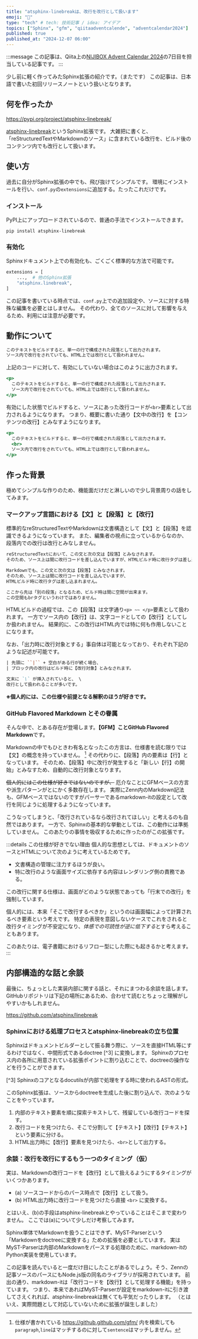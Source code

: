 ```yaml
---
title: "atsphinx-linebreakは、改行を改行として扱います"
emoji: "📖"
type: "tech" # tech: 技術記事 / idea: アイデア
topics: ["Sphinx", "gfm", "qiitaadventcalende", "adventcalendar2024"]
published: true
published_at: "2024-12-07 06:00"
---
```


:::message
この記事は、Qiita上の[NIJIBOX Advent Calendar 2024](https://qiita.com/advent-calendar/2024/nijibox)の7日目を担当している記事です。
:::

少し前に軽く作ってみたSphinx拡張の紹介です。（またです）
この記事は、日本語で書いた初回リリースノートという扱いとなります。

## 何を作ったか

https://pypi.org/project/atsphinx-linebreak/

[atsphinx-linebreak](https://pypi.org/project/atsphinx-linebreak/)というSphinx拡張です。
大雑把に書くと、「reStructuredTextやMarkdownのソース」に含まれている改行を、ビルド後のコンテンツ内でも改行として扱います。

## 使い方

過去に自分がSphinx拡張の中でも、飛び抜けてシンプルです。
環境にインストールを行い、`conf.py`の`extensions`に追加する。たったこれだけです。

### インストール

PyPI上にアップロードされているので、普通の手法でインストールできます。

```console
pip install atsphinx-linebreak
```

### 有効化

Sphinxドキュメント上での有効化も、ごくごく標準的な方法で可能です。

```python:conf.py
extensions = [
    ...,  # 他のSphinx拡張
    "atsphinx.linebreak",
]
```

この記事を書いている時点では、`conf.py`上での追加設定や、ソースに対する特殊な編集を必要とはしません。
その代わり、全てのソースに対して影響を与えるため、利用には注意が必要です。

## 動作について

```rest:source.rst
このテキストをビルドすると、単一の行で構成された段落として出力されます。
ソース内で改行をされていても、HTML上では改行として扱われません。
```

上記のコードに対して、有効にしていない場合はこのように出力されます。

```html:output-before.html
<p>
  このテキストをビルドすると、単一の行で構成された段落として出力されます。
  ソース内で改行をされていても、HTML上では改行として扱われません。
</p>
```

有効にした状態でビルドすると、ソースにあった改行コードが`<br>`要素として出力されるようになります。
つまり、概要に書いた通り【文中の改行】を【コンテンツの改行】とみなすようになります。

```html:output-after.html
<p>
  このテキストをビルドすると、単一の行で構成された段落として出力されます。
  <br>
  ソース内で改行をされていても、HTML上では改行として扱われません。
</p>
```

## 作った背景

極めてシンプルな作りのため、機能面だけだと淋しいので少し背景周りの話をしてみます。

### マークアップ言語における【文】と【段落】と【改行】

標準的なreStructuredTextやMarkdownは文書構造として【文】と【段落】を認識できるようになっています。
また、編集者の視点に立っているからなのか、段落内での改行は改行とみなしません。

```rest:source.rst
reStructuredTextにおいて、この文と次の文は【段落】とみなされます。
そのため、ソース上は間に改行コードを差し込んでいますが、HTMLビルド時に改行タグは差し込まれません。
```

```md:source.md
Markdownでも、この文と次の文は【段落】とみなされます。
そのため、ソース上は間に改行コードを差し込んでいますが、
HTMLビルド時に改行タグは差し込まれません。

ここから先は「別の段落」となるため、ビルド時は間に空間が出来ます。
この空間もbrタグというわけではありません。
```

HTMLビルドの過程では、この【段落】は文字通り`<p> ~~ </p>`要素として扱われます。
一方でソース内の【改行】は、文字コードとしての【改行】としてしか扱われません。
結果的に、この改行はHTML内では特に何も作用しないことになります。

なお、「出力時に改行対象とする」事自体は可能となっており、それぞれ下記のような記述が可能です。

```rest:source.rst
| 先頭に ``|`` + 空白がある行が続く場合、
| ブロック内の改行はビルド時に【改行対象】とみなされます。
```

```md:source.md
文末に `\` が挿入されていると、 \
改行として扱われることが多いです。
```

**※個人的には、この仕様や前提となる解釈のほうが好きです。**

### GitHub Flavored Markdown とその眷属

そんな中で、とある存在が登場します。**【GFM】ことGitHub Flavored Markdown**です。

Markdownの中でもひときわ有名となったこの方言は、仕様書を読む限りでは【文】の概念を持っていません。 [^2]
その代わりに、【段落】内の要素は【行】となっています。
そのため、【段落】中に改行が発生すると「新しい【行】の開始」とみなすため、自動的に改行対象となります。

[^2]: 仕様が書かれている https://github.github.com/gfm/ 内を検索しても`paragraph`,`line`はマッチするのに対して`sentence`はマッチしません。

~~個人的にはこの仕様が好きではないのですが、~~ 厄介なことにGFMベースの方言や派生パターンがとにかく多数存在します。
実際にZenn内のMarkdown記法も、GFMベースではないのですがパーサーであるmarkdown-itの設定として改行を同じように処理するようになっています。

こうなってしまうと、「改行されているなら改行されてほしい」と考えるのも自然ではあります。
一方で、Sphinxの基本的な挙動としては、この動作には準拠していません。
このあたりの事情を吸収するために作ったのがこの拡張です。

:::details この仕様が好きでない理由
個人的な思想としては、ドキュメントのソースとHTMLについて次のように考えているためです。

* 文書構造の管理に注力するほうが良い。
* 特に改行のような画面サイズに依存する内容はレンダリング側の責務である。

この改行に関する仕様は、画面がどのような状態であっても「行末での改行」を強制しています。

個人的には、本来「そこで改行するべきか」というのは画面幅によって計算されるべき要素という考えです。
特定の表現を意図しないケースでこれをされると改行タイミングが不安定になり、*体感での可読性が逆に低下する*とすら考えることもあります。

このあたりは、電子書籍におけるリフロー型にした際にも起きるかと考えます。
:::

## 内部構造的な話と余談

<!-- textlint-disable -->

最後に、ちょっとした実装内部に関する話と、それにまつわる余談を話します。
GitHubリポジトリは下記の場所にあるため、合わせて読むとちょっと理解がしやすいかもしれません。

<!-- textlint-enable -->

https://github.com/atsphinx/linebreak

### Sphinxにおける処理プロセスとatsphinx-linebreakの立ち位置

Sphinxはドキュメントビルダーとして振る舞う際に、ソースを直接HTML等にするわけではなく、中間形式であるdoctree [^3] に変換します。
Sphinxのプロセス内の各所に用意されている拡張ポイントに割り込むことで、doctreeの操作などを行うことができます。

[^3] Sphinxのコアとなるdocutilsが内部で処理をする時に使われるASTの形式。

このSphinx拡張は、ソースからdoctreeを生成した後に割り込んで、次のようなことをやっています。

1. 内部のテキスト要素を順に探索テキストして、残留している改行コードを探す。
2. 改行コードを見つけたら、そこで分割して【テキスト】【改行】【テキスト】という要素に分ける。
3. HTML出力時に【改行】要素を見つけたら、`<br>`として出力する。

### 余談：改行を改行にするもう一つのタイミング（仮）

実は、Markdownの改行コードを【改行】として扱えるようにするタイミングがいくつかあります。

* (a) ソースコードからのパース時点で【改行】として扱う。
* (b) HTML出力時に改行コードを見つけたら直接 `<br>` に変換する。

とはいえ、(b)の手段はatsphinx-linebreakとやっていることはそこまで変わりません。
ここでは(a)について少しだけ考察してみます。

Sphinx単体でMarkdownを扱うことはできず、MyST-Parserという「Markdownをdoctreeに変換する」ための拡張を必要としています。
実はMyST-Parserは内部のMarkdownをパースする処理のために、markdown-itのPython実装を使用しています。

この記事を読んでいると一度だけ目にしたことがあるでしょう。そう、Zennの記事ソースのパースにもNode.js版の同名のライブラリが採用されています。
前出の通り、markdown-itは「改行コードを【改行】として処理する機能」を持っています。
つまり、本来であればMyST-Parserが設定をmarkdown-itに引き渡してさえくれれば、atsphinx-linebreakは無くても平気だったりします。
（とはいえ、実際問題として対応していないために拡張が誕生しました）

